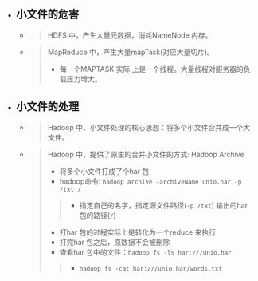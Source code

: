 

- ## 小文件的危害
    - > HDFS 中，产生大量元数据，消耗NameNode 内存。
    - > MapReduce 中，产生大量mapTask(对应大量切片)。   
        > - 每一个MAPTASK 实际 上是一个线程。大量线程对服务器的负载压力增大。


- ## 小文件的处理
    - > Hadoop 中，小文件处理的核心思想：将多个小文件合并成一个大文件。
    - > Hadoop 中，提供了原生的合并小文件的方式: Hadoop Archive
        > - 将多个小文件打成了个har 包
        > - hadoop命令: `hadoop archive -archiveName unio.har -p /txt /`
        >> - 指定自己的名字，指定源文件路径(`-p /txt`) 输出的har 包的路径(`/`)
        > - 打har 包的过程实际上是转化为一个reduce 来执行
        > - 打完har 包之后，原数据不会被删除
        > - 查看har 包中的文件：`hadoop fs -ls har:///unio.har`
        >> - `hadoop fs -cat har:///unio.har/words.txt`





